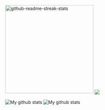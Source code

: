 <img width="282" src="https://denvercoder1-github-readme-stats.vercel.app/api/pin/?username=naix0x&repo=Bot-Visitor &theme=react&bg_color=273849&title_color=F85D7F&icon_color=F8D866&hide_border=true&show_icons=false" alt="github-readme-streak-stats">

<!--
**naix0x/naix0x** is a ✨ _special_ ✨ repository because its `README.md` (this file) appears on your GitHub profile.

Here are some ideas to get you started:

- 🔭 I’m currently working on ...
- 🌱 I’m currently learning ...
- 👯 I’m looking to collaborate on ...
- 🤔 I’m looking for help with ...
- 💬 Ask me about ...
- 📫 How to reach me: ..
- 😄 Pronouns: ...
- ⚡ Fun fact: ...
-->

<img align="center" src="https://github-readme-stats.vercel.app/api/top-langs/?username=naix0x&layout=compact&theme=cobalt&hide_border=true" />

<img align="center" src="https://github-readme-streak-stats.herokuapp.com?user=naix0x&theme=vue-dark&hide_border=true&date_format=M%20j%5B%2C%20Y%5D" alt="My github stats" /> <img align="center" src="https://github-readme-stats.vercel.app/api?username=naix0x&show_icons=true&include_all_commits=true&theme=cobalt&hide_border=true" alt="My github stats" /> 
